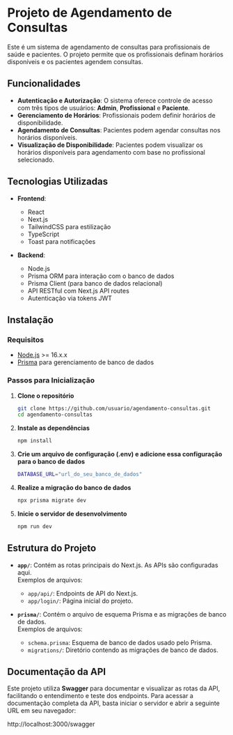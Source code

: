 # Projeto de Agendamento de Consultas

Este é um sistema de agendamento de consultas para profissionais de saúde e pacientes. O projeto permite que os profissionais definam horários disponíveis e os pacientes agendem consultas.

## Funcionalidades

- **Autenticação e Autorização**: O sistema oferece controle de acesso com três tipos de usuários: **Admin**, **Profissional** e **Paciente**.
- **Gerenciamento de Horários**: Profissionais podem definir horários de disponibilidade.
- **Agendamento de Consultas**: Pacientes podem agendar consultas nos horários disponíveis.
- **Visualização de Disponibilidade**: Pacientes podem visualizar os horários disponíveis para agendamento com base no profissional selecionado.

## Tecnologias Utilizadas

- **Frontend**:  
  - React
  - Next.js
  - TailwindCSS para estilização
  - TypeScript
  - Toast para notificações

- **Backend**:  
  - Node.js
  - Prisma ORM para interação com o banco de dados
  - Prisma Client (para banco de dados relacional)
  - API RESTful com Next.js API routes
  - Autenticação via tokens JWT

## Instalação

### Requisitos

- [Node.js](https://nodejs.org/) >= 16.x.x
- [Prisma](https://www.prisma.io/) para gerenciamento de banco de dados

### Passos para Inicialização

1. **Clone o repositório**

   ```bash
   git clone https://github.com/usuario/agendamento-consultas.git
   cd agendamento-consultas
   
2. **Instale as dependências**

   ```bash
   npm install

3. **Crie um arquivo de configuração (.env) e adicione essa configuração para o banco de dados**

   ```bash
   DATABASE_URL="url_do_seu_banco_de_dados"

4. **Realize a migração do banco de dados**

   ```bash
   npx prisma migrate dev

5. **Inicie o servidor de desenvolvimento**

   ```bash
   npm run dev

## Estrutura do Projeto

- **`app/`**: Contém as rotas principais do Next.js. As APIs são configuradas aqui.  
  Exemplos de arquivos:
  - `app/api/`: Endpoints de API do Next.js.
  - `app/login/`: Página inicial do projeto.

- **`prisma/`**: Contém o arquivo de esquema Prisma e as migrações de banco de dados.  
  Exemplos de arquivos:
  - `schema.prisma`: Esquema de banco de dados usado pelo Prisma.
  - `migrations/`: Diretório contendo as migrações de banco de dados.

## Documentação da API

Este projeto utiliza **Swagger** para documentar e visualizar as rotas da API, facilitando o entendimento e teste dos endpoints.
Para acessar a documentação completa da API, basta iniciar o servidor e abrir a seguinte URL em seu navegador:

http://localhost:3000/swagger
